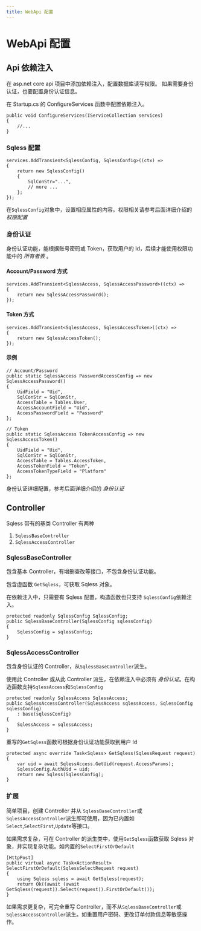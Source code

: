 ```yaml
---
title: WebApi 配置
---
```


# WebApi 配置

## Api 依赖注入

在 asp.net core api 项目中添加依赖注入，配置数据库读写权限。
如果需要身份认证，也要配置身份认证信息。

在 Startup.cs 的 ConfigureServices 函数中配置依赖注入。

```CSharp
public void ConfigureServices(IServiceCollection services)
{
    //...
}
```

### Sqless 配置

```CSharp
services.AddTransient<SqlessConfig, SqlessConfig>((ctx) =>
{
    return new SqlessConfig()
    {
        SqlConStr="...",
        // more ...
    };
});
```

在`SqlessConfig`对象中，设置相应属性的内容。权限相关请参考后面详细介绍的 _权限配置_

### 身份认证

身份认证功能，能根据账号密码或 Token，获取用户的 Id，后续才能使用权限功能中的 _所有者表_ 。

#### Account/Password 方式

```CSharp
services.AddTransient<SqlessAccess, SqlessAccessPassword>((ctx) =>
{
    return new SqlessAccessPassword();
});
```

#### Token 方式

```CSharp
services.AddTransient<SqlessAccess, SqlessAccessToken>((ctx) =>
{
    return new SqlessAccessToken();
});
```

#### 示例

```CSharp
// Account/Password
public static SqlessAccess PasswordAccessConfig => new SqlessAccessPassword()
{
    UidField = "Uid",
    SqlConStr = SqlConStr,
    AccessTable = Tables.User,
    AccessAccountField = "Uid",
    AccessPasswordField = "Password"
};

// Token
public static SqlessAccess TokenAccessConfig => new SqlessAccessToken()
{
    UidField = "Uid",
    SqlConStr = SqlConStr,
    AccessTable = Tables.AccessToken,
    AccessTokenField = "Token",
    AccessTokenTypeField = "Platform"
};
```

身份认证详细配置，参考后面详细介绍的 _身份认证_

## Controller

Sqless 带有的基类 Controller 有两种

1. `SqlessBaseController`
2. `SqlessAccessController`

### SqlessBaseController

包含基本 Controller，有增删查改等接口，不包含身份认证功能。

包含虚函数 `GetSqless`，可获取 Sqless 对象。

在依赖注入中，只需要有 Sqless 配置，构造函数也只支持 `SqlessConfig`依赖注入。

```CSharp
protected readonly SqlessConfig SqlessConfig;
public SqlessBaseController(SqlessConfig sqlessConfig)
{
    SqlessConfig = sqlessConfig;
}
```

### SqlessAccessController

包含身份认证的 Controller，从`SqlessBaseController`派生。

使用此 Controller 或从此 Controller 派生，在依赖注入中必须有 _身份认证_。在构造函数支持`SqlessAccess`和`SqlessConfig`

```CSharp
protected readonly SqlessAccess SqlessAccess;
public SqlessAccessController(SqlessAccess sqlessAccess, SqlessConfig sqlessConfig)
    : base(sqlessConfig)
{
    SqlessAccess = sqlessAccess;
}
```

重写的`GetSqless`函数可根据身份认证功能获取到用户 Id

```CSharp
protected async override Task<Sqless> GetSqless(SqlessRequest request)
{
    var uid = await SqlessAccess.GetUid(request.AccessParams);
    SqlessConfig.AuthUid = uid;
    return new Sqless(SqlessConfig);
}
```

### 扩展

简单项目，创建 Controller 并从 `SqlessBaseController`或`SqlessAccessController`派生即可使用，因为已内置如`Select`,`SelectFirst`,`Update`等接口。

如果需求复杂，可在 Controller 的派生类中，使用`GetSqless`函数获取 Sqless 对象，并实现复杂功能。如内置的`SelectFirstOrDefault`

```CSharp
[HttpPost]
public virtual async Task<ActionResult> SelectFirstOrDefault(SqlessSelectRequest request)
{
    using Sqless sqless = await GetSqless(request);
    return Ok((await (await GetSqless(request)).Select(request)).FirstOrDefault());
}
```

如果需求更复杂，可完全重写 Controller，而不从`SqlessBaseController`或`SqlessAccessController`派生。如重置用户密码、更改订单付款信息等敏感操作。
